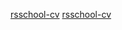 [rsschool-cv](https://ikzsl.github.io/rsschool-cv/cv)
[rsschool-cv](https://ikzsl.github.io/rsschool-cv/)